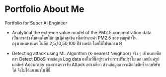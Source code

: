 # Portfolio About Me

Portfolio for Super AI Engineer

- Analytical the extreme value model of the PM2.5 concentration data
เป็นการสร้างโมเดลโดยใช้ทฤษฎีค่าสุดขีด เพื่อทำนายค่า PM2.5 ของเขตธุรกิจในกรุงเทพมหานคร ในอีก 2,5,10,50,100 ปีข้างหน้า โดยใช้โปรแกรม R

- Detecting attack using ML Algorithm (k-nearest Neighbor)
จริง ๆ เป้าหมายคือการ Detect DDoS จากข้อมูล Log data แต่ในที่นี้อยู่ระหว่างการปรับปรุงโมเดล เลยมีแค่รูปผลลัพธ์ Accuracy ของการตรวจจับ Attack อย่างเดียว 
ส่วนข้อมูลอาจจะติดลิขสิทธิ์จากบริษัทได้ จึงไม่ได้แนบมาในที่นี้

